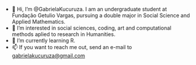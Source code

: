 - 👋 Hi, I’m @GabrielaKucuruza. I am an undergraduate student at Fundação Getulio Vargas, pursuing a double major in Social Science and Applied Mathematics. 
- 👀 I’m interested in social sciences, coding, art and computational methods aplied to research in Humanities. 
- 🌱 I’m currently learning R. 
- 📫 If you want to reach me out, send an e-mail to gabrielakucuruza@gmail.com 

<!---
GabrielaKucuruza/GabrielaKucuruza is a ✨ special ✨ repository because its `README.md` (this file) appears on your GitHub profile.
You can click the Preview link to take a look at your changes.
--->
